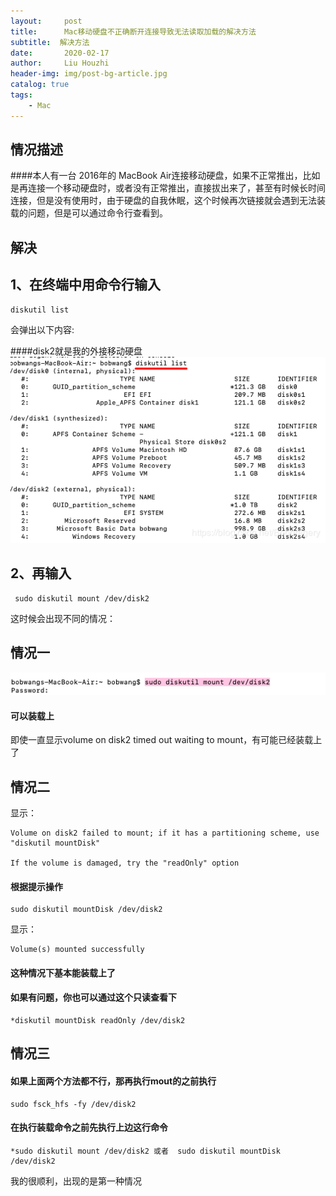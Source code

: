 ```yaml
---
layout:     post
title:      Mac移动硬盘不正确断开连接导致无法读取加载的解决方法
subtitle:  解决方法
date:       2020-02-17
author:     Liu Houzhi
header-img: img/post-bg-article.jpg
catalog: true
tags:
    - Mac
---
```


## 情况描述


####本人有一台 2016年的 MacBook Air连接移动硬盘，如果不正常推出，比如是再连接一个移动硬盘时，或者没有正常推出，直接拔出来了，甚至有时候长时间连接，但是没有使用时，由于硬盘的自我休眠，这个时候再次链接就会遇到无法装载的问题，但是可以通过命令行查看到。
## 解决

1、在终端中用命令行输入
----------------------------
```
diskutil list
```
会弹出以下内容:

####disk2就是我的外接移动硬盘
![图片1](https://github.com/liuhouzhi/liuhouzhi.github.io/blob/master/img/MAC%20p1-1.png)


2、再输入
----------------------------
```
 sudo diskutil mount /dev/disk2
 ```
这时候会出现不同的情况：


情况一
----------------------------
![图片2](https://github.com/liuhouzhi/liuhouzhi.github.io/blob/master/img/MAC%20p1-2.png)
#### 可以装载上
即使一直显示volume on disk2 timed out waiting to mount，有可能已经装载上了


情况二
----------------------------
显示：
```
Volume on disk2 failed to mount; if it has a partitioning scheme, use "diskutil mountDisk"

If the volume is damaged, try the "readOnly" option
```
#### 根据提示操作
```
sudo diskutil mountDisk /dev/disk2
```
显示：
```
Volume(s) mounted successfully
```
#### 这种情况下基本能装载上了

#### 如果有问题，你也可以通过这个只读查看下
```
*diskutil mountDisk readOnly /dev/disk2
```

情况三
----------------------------

#### 如果上面两个方法都不行，那再执行mout的之前执行
```
sudo fsck_hfs -fy /dev/disk2
```
#### 在执行装载命令之前先执行上边这行命令
```
*sudo diskutil mount /dev/disk2 或者  sudo diskutil mountDisk /dev/disk2
```
我的很顺利，出现的是第一种情况


